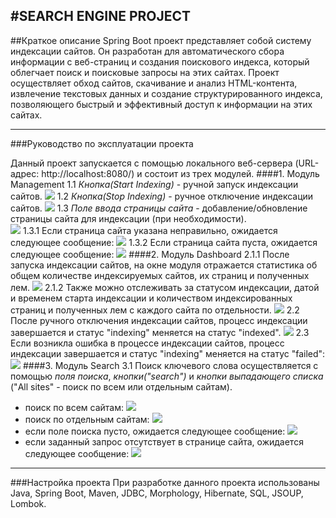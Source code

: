 #SEARCH ENGINE PROJECT
---
##Краткое описание 
Spring Boot проект представляет собой систему индексации сайтов. Он разработан для автоматического сбора информации с веб-страниц и создания поискового индекса, который облегчает поиск и поисковые запросы на этих сайтах. Проект осуществляет обход сайтов, скачивание и анализ HTML-контента, извлечение текстовых данных и создание структурированного индекса, позволяющего быстрый и эффективный доступ к информации на этих сайтах.

***
###Руководство по эксплуатации проекта

Данный проект запускается с помощью локального веб-сервера (URL-адрес: http://localhost:8080/) и состоит из трех модулей.
####1. Модуль Management
1.1 _Кнопка(Start Indexing)_ - ручной запуск индексации сайтов.
![](StartIndexing.jpg)
1.2 _Кнопка(Stop Indexing)_ - ручное отключение индексации сайтов.
![](StopIndexing.jpg)
1.3 _Поле ввода страницы сайта_ - добавление/обновление страницы сайта для индексации (при необходимости).  
![](AddPage.jpg)
1.3.1 Если страница сайта указана неправильно, ожидается следующее сообщение:
 ![](ErrorAddPage.jpg)
 1.3.2 Если страница сайта пуста, ожидается следующее сообщение:
  ![](EmptyAddPage.jpg)
####2. Модуль Dashboard
2.1.1 После запуска индексации сайтов, на окне модуля отражается статистика об общем количестве индексируемых сайтов, их страниц и полученных лем.
![](Indexing.jpg)
2.1.2 Также можно отслеживать за статусом индексации, датой и временем старта индексации и количеством индексированных страниц и полученных лем с каждого сайта по отдельности.
![](PartIndexing.jpg)
2.2 После ручного отключения индексации сайтов, процесс индексации завершается и статус "indexing" меняется на статус "indexed".
![](IndexedPage.jpg)
2.3 Если возникла ошибка в процессе индексации сайтов, процесс индексации завершается и статус "indexing" меняется на статус "failed":
![](ErrorIndexingPage.jpg)
####3. Модуль Search
3.1 Поиск ключевого слова осуществляется с помощью _поля поиска_, _кнопки("search")_ и _кнопки выпадающего списка_ ("All sites" - поиск по всем или отдельным сайтам).
- поиск по всем сайтам:
![](SearchResult.jpg)
- поиск по отдельным сайтам:
![](SearchSingleSite.jpg)
- если поле поиска пусто, ожидается следующее сообщение:
![](SearchEmpty.jpg)
- если заданный запрос отсутствует в странице сайта, ожидается следующее сообщение:
 ![](SearchError2.jpg)

***
###Настройка проекта
При разработке данного проекта использованы Java, Spring Boot, Maven, JDBC, Morphology, Hibernate, SQL, JSOUP, Lombok.


